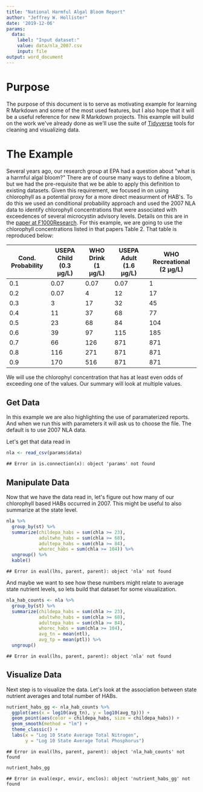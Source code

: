 ```yaml
---
title: "National Harmful Algal Bloom Report"
author: "Jeffrey W. Hollister"
date: '2019-12-06'
params:
  data:
    label: "Input dataset:"
    value: data/nla_2007.csv
    input: file
output: word_document
---
```




# Purpose

The purpose of this document is to serve as motivating example for learning R Markdown and some of the most used features, but I also hope that it will be a useful reference for new R Markdown projects.  This example will build on the work we've already done as we'll use the suite of [Tidyverse](https://tidyverse.org) tools for cleaning and visualizing data.  

# The Example

Several years ago, our research group at EPA had a question about "what is a harmful algal bloom?"  There are of course many ways to define a bloom, but we had the pre-requisite that we be able to apply this definition to existing datasets.  Given this requirement, we focused in on using chlorophyll as a potential proxy for a more direct measurment of HAB's.  To do this we used an conditional probability approach and used the 2007 NLA data to identify chlorophyll concentrations that were associated with exceedences of several microcystin advisory levels.  Details on this are in the [paper at F1000Research](https://f1000research.com/articles/5-151).  For this example, we are going to use the chlorophyll concentrations listed in that papers Table 2.  That table is reproduced below:

|Cond. Probability|USEPA Child (0.3 µg/L)|WHO Drink (1 µg/L)|USEPA Adult (1.6 µg/L)|WHO Recreational (2 µg/L)|
|-----------------|----------------------|------------------|----------------------|--------------------------|
|0.1|	0.07|	0.07|	0.07|	1|
|0.2|	0.07|	4|	12|	17|
|0.3|	3|	17|	32|	45|
|0.4|	11|	37|	68|	77|
|0.5|	23|	68|	84|	104|
|0.6|	39|	97|	115|	185|
|0.7|	66|	126|	871|	871|
|0.8|	116|	271|	871|	871|
|0.9|	170|	516|	871|	871|

We will use the chlorophyl concentration that has at least even odds of exceeding one of the values.  Our summary will look at multiple values.

## Get Data 

In this example we are also highlighting the use of paramaterized reports.  And when we run this with parameters it will ask us to choose the file.  The default is to use 2007 NLA data. 

Let's get that data read in


```r
nla <- read_csv(params$data)
```

```
## Error in is.connection(x): object 'params' not found
```

## Manipulate Data

Now that we have the data read in, let's figure out how many of our chlorophyll based HABs occurred in 2007.  This might be useful to also summarize at the state level.


```r
nla %>%
  group_by(st) %>% 
  summarize(childepa_habs = sum(chla >= 23),
            adultwho_habs = sum(chla >= 68),
            adultepa_habs = sum(chla >= 84),
            whorec_habs = sum(chla >= 104)) %>%
  ungroup() %>%
  kable()
```

```
## Error in eval(lhs, parent, parent): object 'nla' not found
```

And maybe we want to see how these numbers might relate to average state nutrient levels, so lets build that dataset for some visualization.


```r
nla_hab_counts <- nla %>%
  group_by(st) %>% 
  summarize(childepa_habs = sum(chla >= 23),
            adultwho_habs = sum(chla >= 68),
            adultepa_habs = sum(chla >= 84),
            whorec_habs = sum(chla >= 104),
            avg_tn = mean(ntl),
            avg_tp = mean(ptl)) %>%
  ungroup() 
```

```
## Error in eval(lhs, parent, parent): object 'nla' not found
```

## Visualize Data

Next step is to visualize the data.  Let's look at the association between state nutrient averages and total number of HABs.


```r
nutrient_habs_gg <- nla_hab_counts %>%
  ggplot(aes(x = log10(avg_tn), y = log10(avg_tp))) +
  geom_point(aes(color = childepa_habs, size = childepa_habs)) +
  geom_smooth(method = "lm") +
  theme_classic() +
  labs(x = "Log 10 State Average Total Nitrogen",
       y = "Log 10 State Average Total Phosphorus")
```

```
## Error in eval(lhs, parent, parent): object 'nla_hab_counts' not found
```

```r
nutrient_habs_gg
```

```
## Error in eval(expr, envir, enclos): object 'nutrient_habs_gg' not found
```


